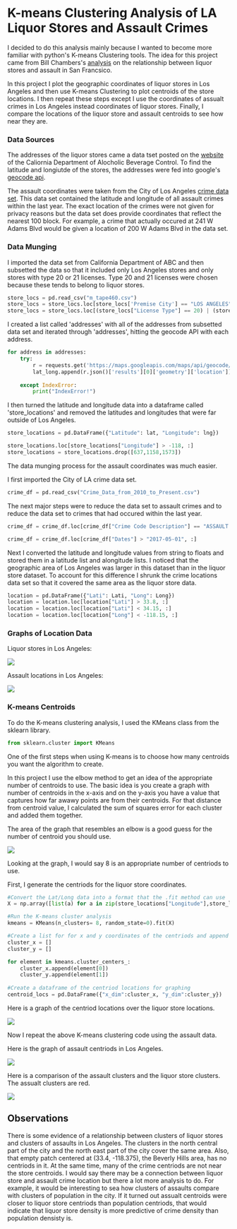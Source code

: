 
# K-means Clustering Analysis of LA Liquor Stores and Assault Crimes

I decided to do this analysis mainly because I wanted to become more familiar with python's K-means Clustering tools. The idea for this project came from Bill Chambers's [analysis](http://billchambers.me/projects/2015/03/31/kmeans-clustering-sf-crime-data.html) on the relationship between liquor stores and assault in San Francsico. 

In this project I plot the geographic coordinates of liquor stores in Los Angeles and then use K-means Clustering to plot centroids of the store locations. I then repeat these steps except I use the coordinates of assualt crimes in Los Angeles instead coordinates of liquor stores. Finally, I compare the locations of the liquor store and assault centroids to see how near they are. 

### Data Sources
The addresses of the liquor stores came a data tset posted on the [website](https://www.abc.ca.gov/datport/DataExport.html) of the Caliornia Department of Alocholic Beverage Control. To find the latitude and longiutde of the stores, the addresses were fed into google's [geocode api](https://developers.google.com/maps/documentation/geocoding/start).

The assault coordinates were taken from the City of Los Angeles [crime data set](https://data.lacity.org/A-Safe-City/Crime-Data-from-2010-to-Present/y8tr-7khq). This data set contained the latitude and longitude of all assault crimes within the last year. The exact location of the crimes were not given for privacy reasons but the data set does provide coordinates that reflect the nearest 100 block. For example, a crime that actually occured at 241 W Adams Blvd would be given a location of 200 W Adams Blvd in the data set.

### Data Munging


I imported the data set from California Department of ABC and then subsetted the data so that it included only Los Angeles stores and only stores with type 20 or 21 licenses. Type 20 and 21 licenses were chosen because these tends to belong to liquor stores.  


```python
store_locs = pd.read_csv("m_tape460.csv")
store_locs = store_locs.loc[store_locs['Premise City'] == "LOS ANGELES",:]
store_locs = store_locs.loc[(store_locs["License Type"] == 20) | (store_locs["License Type"] == 21) , :]
```

I created a list called 'addresses' with all of the addresses from subsetted data set and iterated through 'addresses', hitting the geocode API with each address.


```python
for address in addresses:
    try:
        r = requests.get('https://maps.googleapis.com/maps/api/geocode/json?address={},+Los+Angeles,+CA&key={}'.format(address, API_KEY))
        lat_long.append(r.json()['results'][0]['geometry']['location'])
        
    except IndexError:
        print("IndexError!")
```

I then turned the latitude and longitude data into a dataframe called 'store_locations' and removed the latitudes and longitudes that were far outside of Los Angeles.


```python
store_locations = pd.DataFrame({"Latitude": lat, "Longitude": lng})

store_locations.loc[store_locations["Longitude"] > -118, :]
store_locations = store_locations.drop([637,1158,1573])
```

The data munging process for the assault coordinates was much easier.

I first imported the City of LA crime data set.


```python
crime_df = pd.read_csv("Crime_Data_from_2010_to_Present.csv")
```

The next major steps were to reduce the data set to assault crimes and to reduce the data set to crimes that had occured within the last year.


```python
crime_df = crime_df.loc[crime_df["Crime Code Description"] == "ASSAULT WITH DEADLY WEAPON, AGGRAVATED ASSAULT", :]

crime_df = crime_df.loc[crime_df["Dates"] > "2017-05-01", :]
```

Next I converted the latitude and longitude values from string to floats and stored them in a latitude list  and alongitude lists. I noticed that the geographic area of Los Angeles was larger in this dataset than in the liquor store dataset. To account for this difference I shrunk the crime locations data set so that it covered the same area as the liquor store data.


```python
location = pd.DataFrame({"Lati": Lati, "Long": Long})
location = location.loc[location["Lati"] > 33.8, :]
location = location.loc[location["Lati"] < 34.15, :]
location = location.loc[location["Long"] < -118.15, :]
```

### Graphs of Location Data

Liquor stores in Los Angeles:

![](Graphs/LA_Liq_Locs.png)

Assault locations in Los Angeles:

![](Graphs/LA_Assault_Locs.png)

### K-means Centroids

To do the K-means clustering analysis, I used the KMeans class from the sklearn library.




```python
from sklearn.cluster import KMeans
```

One of the first steps when using K-means is to choose how many centroids you want the algorithm to create.

In this project I use the elbow method to get an idea of the appropriate number of centroids to use. The basic idea is you create a graph with number of centroids in the x-axis and on the y-axis you have a value that captures how far awawy points are from their centroids. For that distance from centroid value, I calculated the sum of squares error for each cluster and added them together.

The area of the graph that resembles an elbow is a good guess for the number of centroid you should use.

![](Graphs/Elbow.png)

Looking at the graph, I would say 8 is an appropriate number of centriods to use. 

First, I generate the centriods for the liquor store coordinates.


```python
#Convert the Lat/Long data into a format that the .fit method can use
X = np.array([list(a) for a in zip(store_locations["Longitude"],store_locations["Latitude"] )])

#Run the K-means cluster analysis
kmeans = KMeans(n_clusters= 8, random_state=0).fit(X)

#Create a list for for x and y coordinates of the centriods and append lists with data
cluster_x = []
cluster_y = []

for element in kmeans.cluster_centers_:
    cluster_x.append(element[0])
    cluster_y.append(element[1])
    
#Create a dataframe of the centriod locations for graphing    
centroid_locs = pd.DataFrame({"x_dim":cluster_x, "y_dim":cluster_y})
```

Here is a graph of the centriod locations over the liquor store locations.

![](Graphs/Liq_Cluster.png)

Now I repeat the above K-means clustering code using the assault data.

Here is the graph of assault centriods in Los Angeles.

![](Graphs/Assault_Cluster.png)

Here is a comparison of the assault clusters and the liquor store clusters. The assualt clusters are red.

![](Graphs/Assault_Liq_Cluster.png)

## Observations

There is some evidence of a relationship between clusters of liquor stores and clusters of assaults in Los Angeles. The clusters in the north central part of the city and the north east part of the city cover the same area. Also, that empty patch centered at (33.4, -118.375), the Beverly Hills area, has no centriods in it. At the same time, many of the crime centriods are not near the store centroids. I would say there may be a connection between liquor store and assault crime location but there a lot more analysis to do. For example, it would be interesting to sea how clusters of assaults compare with clusters of population in the city. If it turned out assualt centroids were closer to liquor store centriods than population centriods, that would indicate that liquor store density is more predictive of crime density than population densisty is.
